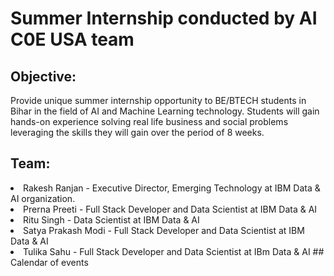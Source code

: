 # Summer Internship conducted by AI C0E USA team

## Objective:
Provide unique summer internship opportunity to BE/BTECH students in Bihar in the field of AI and Machine Learning technology. Students will gain hands-on experience solving real life business and social problems leveraging the skills they will gain over the period of 8 weeks. 
## Team:
<li> Rakesh Ranjan - Executive Director, Emerging Technology at IBM Data & AI organization.
<li> Prerna Preeti - Full Stack Developer and Data Scientist at IBM Data & AI
<li> Ritu Singh - Data Scientist at IBM Data & AI
<li> Satya Prakash Modi - Full Stack Developer and Data Scientist at IBM Data & AI
<li> Tulika Sahu - Full Stack Developer and Data Scientist at IBm Data & AI 
## Calendar of events
